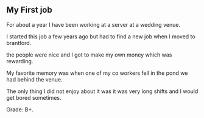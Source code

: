 ## My First job 

For about a year I have been working at a server at a wedding venue.

I started this job a few years ago but had to find a new job when I moved to brantford.

the people were nice and I got to make my own money which was rewarding.

My favorite memory was when one of my co workers fell in the pond we had behind the venue.

The only thing I did not enjoy about it was it was very long shifts and I would get bored sometimes.

Grade: B+.